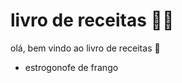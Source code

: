 # livro de receitas :man_cook:



olá, bem vindo ao livro de receitas :wave:

- estrogonofe de frango
